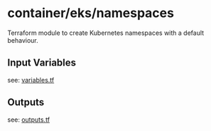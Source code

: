 # container/eks/namespaces 

Terraform module to create Kubernetes namespaces with a default behaviour.

## Input Variables

see: [variables.tf](variables.tf)

## Outputs

see: [outputs.tf](outputs.tf)
